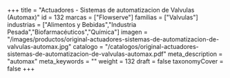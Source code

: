 +++
title = "Actuadores - Sistemas de automatizacion de Valvulas (Automax)"
id = 132
marcas = ["Flowserve"]
familias = ["Valvulas"]
industrias = ["Alimentos y Bebidas","Industria Pesada","Biofarmacéuticos","Química"]
imagen = "/images/productos/original-actuadores-sistemas-de-automatizacion-de-valvulas-automax.jpg"
catalogo = "/catalogos/original-actuadores-sistemas-de-automatizacion-de-valvulas-automax.pdf"
meta_description = "automax"
meta_keywords = ""
weight = 132
draft = false
taxonomyCover = false
+++
